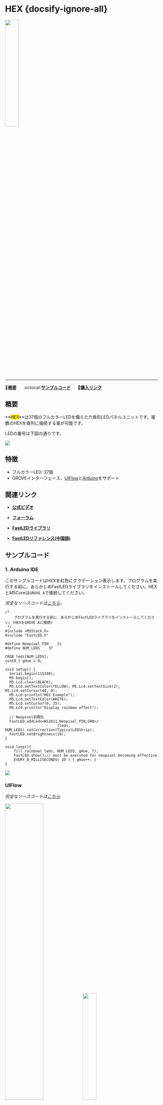 # HEX {docsify-ignore-all}

<img src="assets/img/product_pics/unit/unit_hex_01.png" width="30%" height="30%">

***

:memo:**[概要](#概要)**&nbsp;&nbsp;&nbsp;&nbsp;&nbsp;&nbsp;:octocat:**[サンプルコード](#サンプルコード)**&nbsp;&nbsp;&nbsp;&nbsp;&nbsp;&nbsp;🛒**[購入リンク](https://www.aliexpress.com/item/M5Stack-New-HEX-NeoPixel-LED-Board-with-WS6812-37pcs-NeoPixel-Three-GROVE-Port-and-Power-Input/32961683136.html)**

## 概要

**<mark>HEX</mark>**は37個のフルカラーLEDを備えた六角形LEDパネルユニットです。複数のHEXを直列に接続する事が可能です。

LEDの番号は下図の通りです。

<img src="assets/img/product_pics/unit/unit_hex_03.png">

## 特徴

- フルカラーLED: 37個
- GROVEインターフェース、[UIFlow](http://flow.m5stack.com)と[Arduino](http://www.arduino.cc)をサポート

## 関連リンク

- **[公式ビデオ](https://www.youtube.com/channel/UCozgFVglWYQXbvTmGyS739w)**

- **[フォーラム](http://forum.m5stack.com/)**

- **[FastLEDライブラリ](https://github.com/FastLED/FastLED/wiki/Overview)**

- **[FastLEDリファレンス(中国語)](http://www.taichi-maker.com/homepage/reference-index/arduino-library-index/fastled-library/)**

## サンプルコード

### 1. Arduino IDE

このサンプルコードはHEXを虹色にグラデーション表示します。プログラムを実行する前に、あらかじめFastLEDライブラリをインストールしてください。HEXとM5Coreは`GROVE A`で接続してください。

*完全なソースコードは[こちら](https://github.com/m5stack/M5-ProductExampleCodes/tree/master/Unit/HEX/Arduino)。*

```arduino
/*
    プログラムを実行する前に、あらかじめFastLEDライブラリをインストールしてください。(HEXをGROVE Aに接続)
 */
#include <M5Stack.h>
#include "FastLED.h"

#define Neopixel_PIN    21
#define NUM_LEDS    37

CRGB leds[NUM_LEDS];
uint8_t gHue = 0;

void setup() {
  Serial.begin(115200);
  M5.begin();
  M5.Lcd.clear(BLACK);
  M5.Lcd.setTextColor(YELLOW); M5.Lcd.setTextSize(2); M5.Lcd.setCursor(40, 0);
  M5.Lcd.println("HEX Example");
  M5.Lcd.setTextColor(WHITE);
  M5.Lcd.setCursor(0, 25);
  M5.Lcd.println("Display rainbow effect");

  // Neopixel初期化
  FastLED.addLeds<WS2811,Neopixel_PIN,GRB>/
                        (leds, NUM_LEDS).setCorrection(TypicalLEDStrip);
  FastLED.setBrightness(10);
}

void loop(){
    fill_rainbow( leds, NUM_LEDS, gHue, 7);
    FastLED.show();// must be executed for neopixel becoming effective
    EVERY_N_MILLISECONDS( 20 ) { gHue++; }
}
```

<img src="assets/img/product_pics/unit/unit_example/HEX/example_unit_dual_button_03.png">

### UIFlow

*完全なソースコードは[こちら](https://github.com/m5stack/M5-ProductExampleCodes/tree/master/Unit/HEX/UIFlow).*

<img src="assets/img/product_pics/unit/unit_example/HEX/example_unit_dual_button_01.png" width="50%" height="50%"> <img src="assets/img/product_pics/unit/unit_example/HEX/example_unit_dual_button_02.png" width="30%" height="30%">

### ピンマップ

**HEXをGROVE Aに接続**

<table>
 <tr><td>M5Core(GROVE A)</td><td>GPIO22</td><td>GPIO21</td><td>5V</td><td>GND</td></tr>
 <tr><td>HEX Unit</td><td> </td><td>HEX Pin</td><td>5V</td><td>GND</td></tr>
</table>

**HEXをGROVE Bに接続**

<table>
<tr><td>M5Core(GROVE B)</td><td>GPIO36</td><td>GPIO26</td><td>5V</td><td>GND</td></tr>
 <tr><td>HEX Unit</td><td> </td><td>HEX Pin</td><td>5V</td><td>GND</td></tr>
</table>

**HEXをGROVE Cに接続**

<table>
<tr><td>M5Core(GROVE C)</td><td>GPIO16</td><td>GPIO17</td><td>5V</td><td>GND</td></tr>
 <tr><td>HEX Unit</td><td> </td><td>HEX Pin</td><td>5V</td><td>GND</td></tr>
</table>